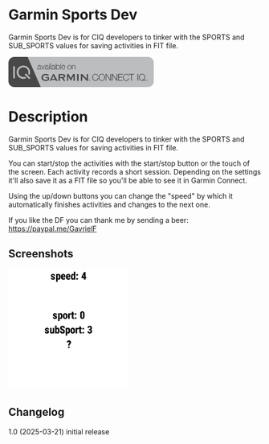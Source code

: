 # Garmin Sports Dev

Garmin Sports Dev is for CIQ developers to tinker with the SPORTS and SUB_SPORTS values for saving activities in FIT file.

<a href="https://apps.garmin.com/apps/a478d5f2-0a0a-4ba3-87aa-4832e97007ed"><img src="images/available-connect-iq-badge.svg" height="60" alt="Download from Garmin Connect IQ"></a>

# Description

Garmin Sports Dev is for CIQ developers to tinker with the SPORTS and SUB_SPORTS values for saving activities in FIT file.

You can start/stop the activities with the start/stop button or the touch of the screen. Each activity records a short session. Depending on the settings it'll also save it as a FIT file so you'll be able to see it in Garmin Connect.

Using the up/down buttons you can change the "speed" by which it automatically finishes activities and changes to the next one.


If you like the DF you can thank me by sending a beer: https://paypal.me/GavrielF


## Screenshots

<img src="images/screenshot-1.png" height="240">

## Changelog

1.0 (2025-03-21) initial release
